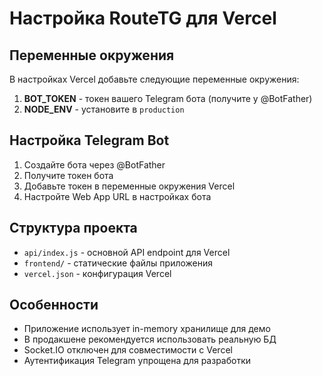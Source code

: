 # Настройка RouteTG для Vercel

## Переменные окружения

В настройках Vercel добавьте следующие переменные окружения:

1. **BOT_TOKEN** - токен вашего Telegram бота (получите у @BotFather)
2. **NODE_ENV** - установите в `production`

## Настройка Telegram Bot

1. Создайте бота через @BotFather
2. Получите токен бота
3. Добавьте токен в переменные окружения Vercel
4. Настройте Web App URL в настройках бота

## Структура проекта

- `api/index.js` - основной API endpoint для Vercel
- `frontend/` - статические файлы приложения
- `vercel.json` - конфигурация Vercel

## Особенности

- Приложение использует in-memory хранилище для демо
- В продакшене рекомендуется использовать реальную БД
- Socket.IO отключен для совместимости с Vercel
- Аутентификация Telegram упрощена для разработки
